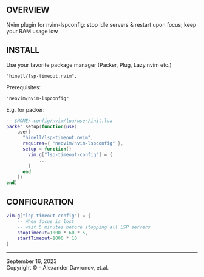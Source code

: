 ## OVERVIEW
Nvim plugin for nvim-lspconfig: stop idle servers & restart upon focus; keep your RAM usage low


## INSTALL
Use your favorite package manager (Packer, Plug, Lazy.nvim etc.)

```
"hinell/lsp-timeout.nvim",
```

Prerequisites:
```
"neovim/nvim-lspconfig" 
```

E.g. for packer:
```lua
-- $HOME/.config/nvim/lua/user/init.lua
packer.setup(function(use)
    use({
	  "hinell/lsp-timeout.nvim",
	  requires={ "neovim/nvim-lspconfig" },
      setup = function()
        vim.g["lsp-timeout-config"] = {
            ...
        }
      end
    })
end)
```
<!-- ## API -->
## CONFIGURATION
```lua
vim.g["lsp-timeout-config"] = {
    -- When focus is lost
    -- wait 5 minutes before stopping all LSP servers
    stopTimeout=1000 * 60 * 5,
    startTimeout=1000 * 10 
}
```

<!-- ## EXAMPLES -->
<!-- ## KEYBINDINGS -->
<!-- ## LEGENDARY -->

----

September 16, 2023</br>
Copyright ©  - Alexander Davronov, et.al.<br>
